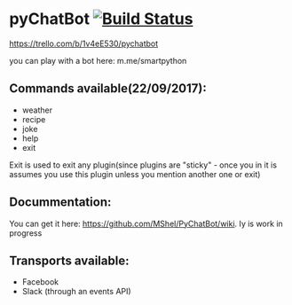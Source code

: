 # pyChatBot [![Build Status](https://travis-ci.org/MShel/PyChatBot.svg?branch=master)](https://travis-ci.org/MShel/PyChatBot)
https://trello.com/b/1v4eE530/pychatbot

you can play with a bot here:
m.me/smartpython
## Commands available(22/09/2017):

* weather
* recipe
* joke
* help
* exit 

Exit is used to exit any plugin(since plugins are "sticky" - once you in it is assumes you use this plugin unless you mention another one or exit)

## Docummentation:
You can get it here: https://github.com/MShel/PyChatBot/wiki. Iy is work in progress 

## Transports available:
* Facebook
* Slack (through an events API)
